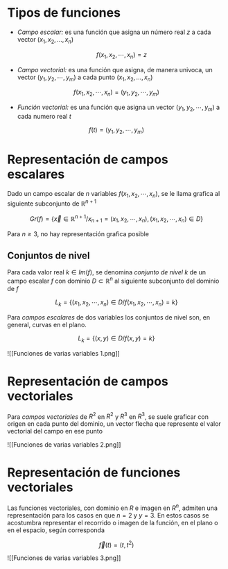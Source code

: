 # Tipos de funciones

- *Campo escalar:* es una función que asigna un número real $z$ a cada vector $(x_1, x_2, ..., x_n)$

    $$
    f(x_1, x_2, \dotsm,x_n) = z
    $$

- *Campo vectorial:* es una función que asigna, de manera univoca, un vector $(y_1, y_2, \dotsm, y_m)$ a cada punto $(x_1, x_2, ..., x_n)$

$$
f(x_1, x_2, \dotsm, x_n) = (y_1, y_2, \dotsm, y_m)
$$

- *Función vectorial:* es una función que asigna un vector $(y_1, y_2, \dotsm, y_m)$ a cada numero real $t$

$$
f(t) = (y_1, y_2, \dotsm, y_m)
$$

# Representación de campos escalares

Dado un campo escalar de $n$ variables $f(x_1, x_2, \dotsm, x_n)$, se le llama grafica al siguiente subconjunto de $\mathbb{R}^{n+1}$

$$
Gr(f) = \big\lbrace\vec x\in\mathbb{R}^{n+1} /x_{n+1} =(x_1,x_2,\dotsm,x_n)
,\,(x_1,x_2,\dotsm,x_n) \in D\big\rbrace
$$

Para $n≥3$, no hay representación grafica posible

## Conjuntos de nivel

Para cada valor real $k \in Im(f)$, se denomina *conjunto de nivel* $k$ de un campo escalar $f$ con dominio $D \subset\mathbb{R}^n$ al siguiente subconjunto del dominio de $f$

$$
L_k = \big\lbrace(x_1, x_2, \dotsm, x_n) \in D / f(x_1, x_2, \dotsm, x_n) = k\big\rbrace
$$

Para *campos escalares* de dos variables los conjuntos de nivel son, en general, curvas en el plano.

$$
L_k = \big\lbrace(x,y) \in D/f(x,y) = k\big\rbrace
$$

![[Funciones de varias variables 1.png]]

# Representación de campos vectoriales

Para *campos vectoriales* de $R^2$ en $R^2$ y $R^3$ en $R^3$, se suele graficar con origen en cada punto del dominio, un vector flecha que represente el valor vectorial del campo en ese punto

![[Funciones de varias variables 2.png]]

# Representación de funciones vectoriales

Las funciones vectoriales, con dominio en $R$ e imagen en $R^n$, admiten una representación para los casos en que $n=2$ y $y=3$. En estos casos se acostumbra representar el recorrido o imagen de la función, en el plano o en el espacio, según corresponda

$$
\vec f(t) = (t,t^2)
$$

![[Funciones de varias variables 3.png]]
